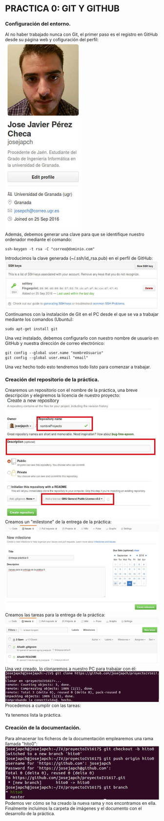 # PRACTICA 0: GIT Y GITHUB

### Configuración del entorno.
Al no haber trabajado nunca con Git, el primer paso es el registro en GitHub desde su página web y cofiguración del perfil:  
![img](https://github.com/josejapch/proyectoIV1617/blob/hito0/imagenes/perfil%20Github.jpg)  
Además, debemos generar una clave para que se identifique nuestro ordenador mediante el comando:  
```
ssh-keygen -t rsa -C "correo@dominio.com"
```
Introducimos la clave generada (~/.ssh/id_rsa.pub) en el perfil de GitHub:  
![img](https://github.com/josejapch/proyectoIV1617/blob/hito0/imagenes/clave%20ssh%20en%20perfil.jpg)  
Continuamos con la instalación de Git en el PC desde el que se va a trabajar mediante los comandos (Ubuntu):  
```
sudo apt-get install git
```
Una vez instalado, debemos configurarlo con nuestro nombre de usuario en GitHub y nuestra dirección de correo electrónico:  
```
git config --global user.name "nombreUsuario"
git config --global user.email "email"
```

Una vez hecho todo esto tendremos todo listo para comenzar a trabajar.  

### Creación del repositorio de la práctica.
Crearemos un repositorio con el nombre de la práctica, una breve descripción y elegiremos la licencia de nuestro proyecto:  
![img](https://github.com/josejapch/proyectoIV1617/blob/hito0/imagenes/creacion%20repositorio.jpg)  
Creamos un "milestone" de la entrega de la práctica:  
![img](https://github.com/josejapch/proyectoIV1617/blob/hito0/imagenes/creacion%20milestone.jpg)  
Creamos las tareas para la entrega de la práctica:  
![img](https://github.com/josejapch/proyectoIV1617/blob/hito0/imagenes/creacion%20de%20tareas.jpg)  
Una vez creado, lo clonaremos a nuestro PC para trabajar con él:  
![img](https://github.com/josejapch/proyectoIV1617/blob/hito0/imagenes/clonacion%20de%20repositorio.jpg)  
Procedemos a cumplir con las tareas:  

Ya tenemos lista la práctica.  

### Creación de la documentación.
Para almacenar los ficheros de la documentación emplearemos una rama llamada "hito0":  
![img](https://github.com/josejapch/proyectoIV1617/blob/hito0/imagenes/creacion%20hito0.jpg)  
Podemos ver cómo se ha creado la nueva rama y nos encontramos en ella.  
Finalmente incluimos la carpeta de imágenes y el documento con el desarrollo de la práctica.  

